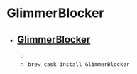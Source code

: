 # GlimmerBlocker
- [GlimmerBlocker](https://glimmerblocker.org/)
  - 
  - 
  - `brew cask install GlimmerBlocker`
